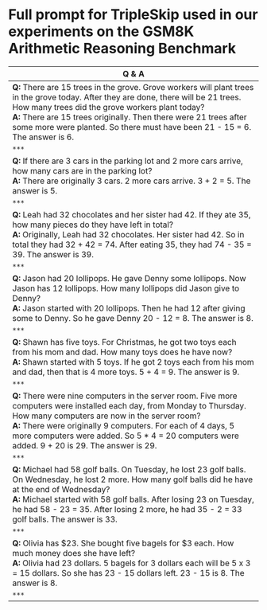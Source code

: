 # Full prompt for TripleSkip used in our experiments on the GSM8K Arithmetic Reasoning Benchmark

| Q & A                                                                                                                         |
| ----------------------------------------------------------------------------------------------------------------------------- |
| **Q:** There are 15 trees in the grove. Grove workers will plant trees in the grove today. After they are done, there will be 21 trees. How many trees did the grove workers plant today? <br> **A:** There are 15 trees originally. Then there were 21 trees after some more were planted. So there must have been 21 - 15 = 6. The answer is 6. |
| `***`                                                                                                                 |
| **Q:** If there are 3 cars in the parking lot and 2 more cars arrive, how many cars are in the parking lot? <br> **A:** There are originally 3 cars. 2 more cars arrive. 3 + 2 = 5. The answer is 5.                                           |
| `***`                                                                                                        |
| **Q:** Leah had 32 chocolates and her sister had 42. If they ate 35, how many pieces do they have left in total? <br> **A:** Originally, Leah had 32 chocolates. Her sister had 42. So in total they had 32 + 42 = 74. After eating 35, they had 74 - 35 = 39. The answer is 39. |
|`***`                                                                                                                |
| **Q:** Jason had 20 lollipops. He gave Denny some lollipops. Now Jason has 12 lollipops. How many lollipops did Jason give to Denny? <br> **A:** Jason started with 20 lollipops. Then he had 12 after giving some to Denny. So he gave Denny 20 - 12 = 8. The answer is 8. |
|`***`                                                                                                               |
| **Q:** Shawn has five toys. For Christmas, he got two toys each from his mom and dad. How many toys does he have now? <br> **A:** Shawn started with 5 toys. If he got 2 toys each from his mom and dad, then that is 4 more toys. 5 + 4 = 9. The answer is 9. |
|`***`                                                                                                                  |
| **Q:** There were nine computers in the server room. Five more computers were installed each day, from Monday to Thursday. How many computers are now in the server room? <br> **A:** There were originally 9 computers. For each of 4 days, 5 more computers were added. So 5 * 4 = 20 computers were added. 9 + 20 is 29. The answer is 29. |
|`***`                                                                                                              |
| **Q:** Michael had 58 golf balls. On Tuesday, he lost 23 golf balls. On Wednesday, he lost 2 more. How many golf balls did he have at the end of Wednesday? <br> **A:** Michael started with 58 golf balls. After losing 23 on Tuesday, he had 58 - 23 = 35. After losing 2 more, he had 35 - 2 = 33 golf balls. The answer is 33. |
| `***`                                                                                                              |
| **Q:** Olivia has $23. She bought five bagels for $3 each. How much money does she have left? <br> **A:** Olivia had 23 dollars. 5 bagels for 3 dollars each will be 5 x 3 = 15 dollars. So she has 23 - 15 dollars left. 23 - 15 is 8. The answer is 8. |
| `***`
